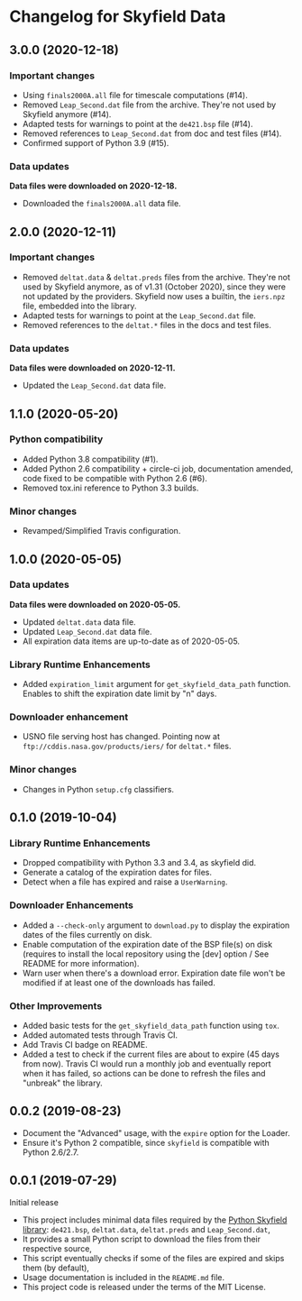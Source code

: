# Changelog for Skyfield Data

## 3.0.0 (2020-12-18)

### Important changes

* Using `finals2000A.all` file for timescale computations (#14).
* Removed `Leap_Second.dat` file from the archive. They're not used by Skyfield anymore (#14).
* Adapted tests for warnings to point at the `de421.bsp` file (#14).
* Removed references to `Leap_Second.dat` from doc and test files (#14).
* Confirmed support of Python 3.9 (#15).

### Data updates

**Data files were downloaded on 2020-12-18.**

* Downloaded the `finals2000A.all` data file.


## 2.0.0 (2020-12-11)

### Important changes

* Removed `deltat.data` & `deltat.preds` files from the archive. They're not used by Skyfield anymore, as of v1.31 (October 2020), since they were not updated by the providers. Skyfield now uses a builtin, the `iers.npz` file, embedded into the library.
* Adapted tests for warnings to point at the `Leap_Second.dat` file.
* Removed references to the `deltat.*` files in the docs and test files.

### Data updates

**Data files were downloaded on 2020-12-11.**

* Updated the `Leap_Second.dat` data file.

## 1.1.0 (2020-05-20)

### Python compatibility

* Added Python 3.8 compatibility (#1).
* Added Python 2.6 compatibility + circle-ci job, documentation amended, code fixed to be compatible with Python 2.6 (#6).
* Removed tox.ini reference to Python 3.3 builds.

### Minor changes

* Revamped/Simplified Travis configuration.

## 1.0.0 (2020-05-05)

### Data updates

**Data files were downloaded on 2020-05-05.**

* Updated ``deltat.data`` data file.
* Updated ``Leap_Second.dat`` data file.
* All expiration data items are up-to-date as of 2020-05-05.

### Library Runtime Enhancements

* Added ``expiration_limit`` argument for ``get_skyfield_data_path`` function. Enables to shift the expiration date limit by "n" days.

### Downloader enhancement

* USNO file serving host has changed. Pointing now at ``ftp://cddis.nasa.gov/products/iers/`` for ``deltat.*`` files.

### Minor changes

* Changes in Python ``setup.cfg`` classifiers.

## 0.1.0 (2019-10-04)

### Library Runtime Enhancements

* Dropped compatibility with Python 3.3 and 3.4, as skyfield did.
* Generate a catalog of the expiration dates for files.
* Detect when a file has expired and raise a ``UserWarning``.

### Downloader Enhancements

* Added a ``--check-only`` argument to ``download.py`` to display the expiration dates of the files currently on disk.
* Enable computation of the expiration date of the BSP file(s) on disk (requires to install the local repository using the [dev] option / See README for more information).
* Warn user when there's a download error. Expiration date file won't be modified if at least one of the downloads has failed.

### Other Improvements

* Added basic tests for the ``get_skyfield_data_path`` function using `tox`.
* Added automated tests through Travis CI.
* Add Travis CI badge on README.
* Added a test to check if the current files are about to expire (45 days from now). Travis CI would run a monthly job and eventually report when it has failed, so actions can be done to refresh the files and "unbreak" the library.

## 0.0.2 (2019-08-23)

* Document the "Advanced" usage, with the ``expire`` option for the Loader.
* Ensure it's Python 2 compatible, since ``skyfield`` is compatible with Python 2.6/2.7.

## 0.0.1 (2019-07-29)

Initial release

* This project includes minimal data files required by the [Python Skyfield library](https://rhodesmill.org/skyfield/): `de421.bsp`, `deltat.data`, `deltat.preds` and `Leap_Second.dat`,
* It provides a small Python script to download the files from their respective source,
* This script eventually checks if some of the files are expired and skips them (by default),
* Usage documentation is included in the `README.md` file.
* This project code is released under the terms of the MIT License.
